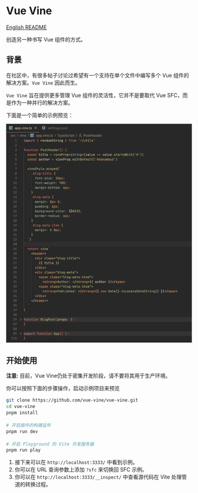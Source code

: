 # Vue Vine

[English README](./README.md)

创造另一种书写 Vue 组件的方式。

## 背景

在社区中，有很多帖子讨论过希望有一个支持在单个文件中编写多个 Vue 组件的解决方案。`Vue Vine` 因此而生。

`Vue Vine` 旨在提供更多管理 Vue 组件的灵活性，它并不是要取代 Vue SFC，而是作为一种并行的解决方案。

下面是一个简单的示例预览：

![Quick view](./packages/docs/public/quick-view.png)

## 开始使用

**注意:** 目前，Vue Vine仍处于密集开发阶段，请不要将其用于生产环境。

你可以按照下面的步骤操作，启动示例项目来预览

```bash
git clone https://github.com/vue-vine/vue-vine.git
cd vue-vine
pnpm install

# 开启插件的构建监听
pnpm run dev

# 开启 Playground 的 Vite 开发服务器
pnpm run play
```

1. 接下来可以在 `http://localhost:3333/` 中看到示例。
2. 你可以在 URL 查询参数上添加 `?sfc` 来切换回 SFC 示例。
3. 你可以在 `http://localhost:3333/__inspect/` 中查看源代码在 Vite 处理管道的转换过程。